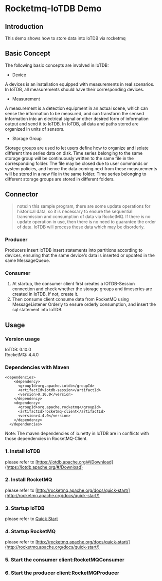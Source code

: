 <!--

    Licensed to the Apache Software Foundation (ASF) under one
    or more contributor license agreements.  See the NOTICE file
    distributed with this work for additional information
    regarding copyright ownership.  The ASF licenses this file
    to you under the Apache License, Version 2.0 (the
    "License"); you may not use this file except in compliance
    with the License.  You may obtain a copy of the License at

        http://www.apache.org/licenses/LICENSE-2.0

    Unless required by applicable law or agreed to in writing,
    software distributed under the License is distributed on an
    "AS IS" BASIS, WITHOUT WARRANTIES OR CONDITIONS OF ANY
    KIND, either express or implied.  See the License for the
    specific language governing permissions and limitations
    under the License.

-->
# Rocketmq-IoTDB Demo
## Introduction
This demo shows how to store data into IoTDB via rocketmq
## Basic Concept
The following basic concepts are involved in IoTDB:

* Device

A devices is an installation equipped with measurements in real scenarios. In IoTDB, all measurements should have their corresponding devices.

* Measurement

A measurement is a detection equipment in an actual scene, which can sense the information to be measured, and can transform the sensed information into an electrical signal or other desired form of information output and send it to IoTDB. In IoTDB, all data and paths stored are organized in units of sensors.

* Storage Group

Storage groups are used to let users define how to organize and isolate different time series data on disk. Time series belonging to the same storage group will be continuously written to the same file in the corresponding folder. The file may be closed due to user commands or system policies, and hence the data coming next from these measurements will be stored in a new file in the same folder. Time series belonging to different storage groups are stored in different folders.
## Connector
> note:In this sample program, there are some update operations for historical data, so it is necessary to ensure the sequential transmission and consumption of data via RocketMQ. If there is no update operation in use, then there is no need to guarantee the order of data. IoTDB will process these data which may be disorderly.

### Producer
Producers insert IoTDB insert statements into partitions according to devices, ensuring that the same device's data is inserted or updated in the same MessageQueue.
### Consumer 
1. At startup, the consumer client first creates a IOTDB-Session connection and check whether the storage groups and timeseries are created in IoTDB. If not, create it.  
2. Then consume client consume data from RocketMQ using MessageListener Orderly to ensure orderly consumption, and insert the sql statement into IoTDB.

## Usage
### Version usage
IoTDB: 0.10.0  
RocketMQ: 4.4.0
### Dependencies with Maven

```
<dependencies>
    <dependency>
      <groupId>org.apache.iotdb</groupId>
      <artifactId>iotdb-session</artifactId>
      <version>0.10.0</version>
    </dependency>
    <dependency>
      <groupId>org.apache.rocketmq</groupId>
      <artifactId>rocketmq-client</artifactId>
      <version>4.4.0</version>
    </dependency>
  </dependencies>
```
Note: The maven dependencies of io.netty in IoTDB are in conflicts with those dependencies in RocketMQ-Client.

### 1. Install IoTDB
please refer to [https://iotdb.apache.org/#/Download](https://iotdb.apache.org/#/Download)

### 2. Install RocketMQ
please refer to [http://rocketmq.apache.org/docs/quick-start/](http://rocketmq.apache.org/docs/quick-start/)

### 3. Startup IoTDB
please refer to [Quick Start](http://iotdb.apache.org/UserGuide/Master/Get%20Started/QuickStart.html)

### 4. Startup RocketMQ
please refer to [http://rocketmq.apache.org/docs/quick-start/](http://rocketmq.apache.org/docs/quick-start/)

### 5. Start the consumer client:RocketMQConsumer

### 6. Start the producer client:RocketMQProducer
